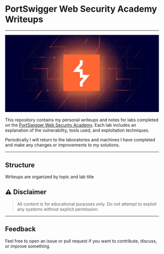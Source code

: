 

# PortSwigger Web Security Academy Writeups

---

<img src="./screenshots/portlogo.png" alt="Logo"/>

This repository contains my personal writeups and notes for labs completed on the [PortSwigger Web Security Academy](https://portswigger.net/web-security).
Each lab includes an explanation of the vulnerability, tools used, and exploitation techniques.

Periodically I will return to the laboratories and machines I have completed and make any changes or improvements to my solutions.

---

## Structure

Writeups are organized by topic and lab title


## ⚠️  Disclaimer

> All content is for educational purposes only. Do not attempt to exploit any systems without explicit permission.

---

## Feedback

Feel free to open an issue or pull request if you want to contribute, discuss, or improve something.
